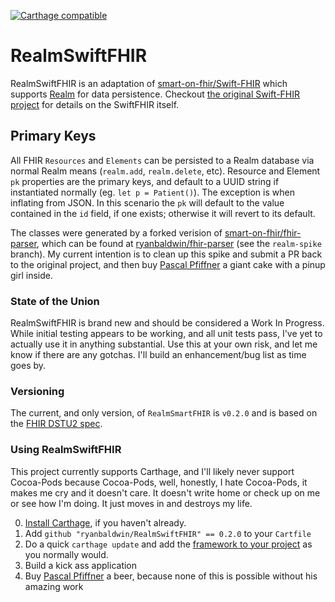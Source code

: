 [![Carthage compatible](https://img.shields.io/badge/Carthage-compatible-4BC51D.svg?style=flat)](https://github.com/Carthage/Carthage)

# RealmSwiftFHIR
RealmSwiftFHIR is an adaptation of [smart-on-fhir/Swift-FHIR](https://github.com/smart-on-fhir/Swift-FHIR/) which supports [Realm](https://realm.io) for data persistence. Checkout [the original Swift-FHIR project](https://github.com/smart-on-fhir/Swift-FHIR/) for  details on the SwiftFHIR itself.

## Primary Keys
All FHIR `Resources` and `Elements` can be persisted to a Realm database via normal Realm means (`realm.add`, `realm.delete`, etc). Resource and Element `pk` properties are the primary keys, and default to a UUID string if instantiated normally (eg. `let p = Patient()`). The exception is when inflating from JSON. In this scenario the `pk` will default to the value contained in the `id` field, if one exists; otherwise it will revert to its default.

The classes were generated by a forked verision of [smart-on-fhir/fhir-parser](https://github.com/smart-on-fhir/fhir-parser), which can be found at [ryanbaldwin/fhir-parser](https://github.com/ryanbaldwin/fhir-parser) (see the `realm-spike` branch). My current intention is to clean up this spike and submit a PR back to the original project, and then buy [Pascal Pfiffner](https://github.com/p2) a giant cake with a pinup girl inside.

### State of the Union
RealmSwiftFHIR is brand new and should be considered a Work In Progress. While initial testing appears to be working, and all unit tests pass, I've yet to actually use it in anything substantial. Use this at your own risk, and let me know if there are any gotchas. I'll build an enhancement/bug list as time goes by.

### Versioning
The current, and only version, of `RealmSmartFHIR` is `v0.2.0` and is based on the [FHIR DSTU2 spec](https://www.hl7.org/fhir/DSTU2/).

### Using RealmSwiftFHIR
This project currently supports Carthage, and I'll likely never support Cocoa-Pods because Cocoa-Pods, well, honestly, I hate Cocoa-Pods, it makes me cry and it doesn't care. It doesn't write home or check up on me or see how I'm doing. It just moves in and destroys my life. 

0. [Install Carthage](https://github.com/Carthage/Carthage), if you haven't already.
1. Add `github "ryanbaldwin/RealmSwiftFHIR" == 0.2.0` to your `Cartfile`
2. Do a quick `carthage update` and add the [framework to your project](https://github.com/Carthage/Carthage#adding-frameworks-to-an-application) as you normally would.
3. Build a kick ass application
4. Buy [Pascal Pfiffner](https://github.com/p2) a beer, because none of this is possible without his amazing work
